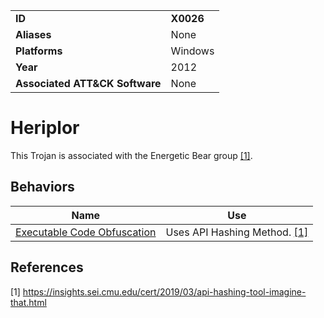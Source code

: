 |||
|---|---|
|**ID**|**X0026**|
|**Aliases**|None|
|**Platforms**|Windows|
|**Year**|2012|
|**Associated ATT&CK Software**|None|


Heriplor
========
This Trojan is associated with the Energetic Bear group  [[1]](#1).

Behaviors
---------
|Name|Use|
|---|---|
|[Executable Code Obfuscation](https://github.com/MBCProject/mbc-markdown/blob/master/anti-static-analysis/exe-code-obfuscate.md)|Uses API Hashing Method. [[1]](#1)|

References
----------
<a name="1">[1]</a> https://insights.sei.cmu.edu/cert/2019/03/api-hashing-tool-imagine-that.html
